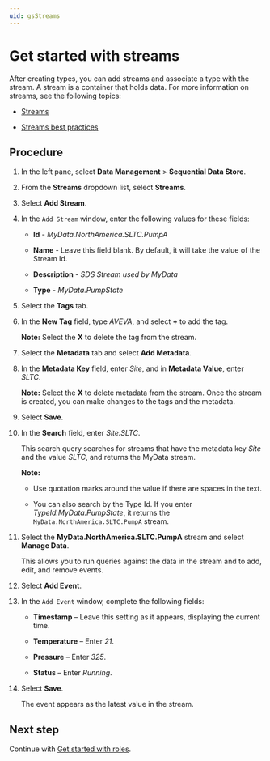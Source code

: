 ```yaml
---
uid: gsStreams
---
```


# Get started with streams

After creating types, you can add streams and associate a type with the stream. A stream is a container that holds data. For more information on streams, see the following topics:

- [Streams](xref:ccStreams)

- [Streams best practices](xref:bpStreams)

## Procedure

1. In the left pane, select **Data Management** > **Sequential Data Store**.

1. From the **Streams** dropdown list, select **Streams**. 
   
1. Select **Add Stream**.

1. In the `Add Stream` window, enter the following values for these fields:

   - **Id** - *MyData.NorthAmerica.SLTC.PumpA*

   - **Name** - Leave this field blank. By default, it will take the value of the Stream Id.

   - **Description** - *SDS Stream used by MyData*

   - **Type** - *MyData.PumpState*

1. Select the **Tags** tab.

1. In the **New Tag** field, type *AVEVA*, and select **+** to add the tag. 

    **Note:** Select the **X** to delete the tag from the stream.

1. Select the **Metadata** tab and select **Add Metadata**.

1. In the **Metadata Key** field,  enter *Site*, and in **Metadata Value**, enter *SLTC*. 

    **Note:** Select the **X** to delete metadata from the stream. Once the stream is created, you can make changes to the tags and the metadata.

1. Select **Save**.

1. In the **Search** field, enter *Site:SLTC*.

    This search query searches for streams that have the metadata key *Site* and the value *SLTC*, and returns the MyData stream. 
   
    **Note:** 
    
    - Use quotation marks around the value if there are spaces in the text.
    
    - You can also search by the Type Id. If you enter *TypeId:MyData.PumpState*, it returns the `MyData.NorthAmerica.SLTC.PumpA` stream.
    
1. Select the **MyData.NorthAmerica.SLTC.PumpA** stream and select **Manage Data**. 

    This allows you to run queries against the data in the stream and to add, edit, and remove events.

1. Select **Add Event**.

1. In the `Add Event` window, complete the following fields: 

    - **Timestamp** &ndash; Leave this setting as it appears, displaying the current time.
     
    - **Temperature** &ndash; Enter *21*.
    
    - **Pressure** &ndash; Enter *325*.
 
    - **Status** &ndash; Enter *Running*.

1. Select **Save**. 

    The event appears as the latest value in the stream. 

## Next step

Continue with [Get started with roles](xref:gsRoles).
